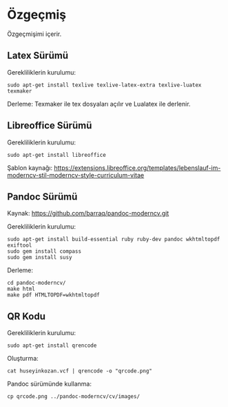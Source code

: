 # Özgeçmiş

Özgeçmişimi içerir.


## Latex Sürümü

Gerekliliklerin kurulumu:
```
sudo apt-get install texlive texlive-latex-extra texlive-luatex texmaker
```

Derleme: Texmaker ile tex dosyaları açılır ve Lualatex ile derlenir.


## Libreoffice Sürümü

Gerekliliklerin kurulumu:
```
sudo apt-get install libreoffice
```

Şablon kaynağı:
https://extensions.libreoffice.org/templates/lebenslauf-im-moderncv-stil-moderncv-style-curriculum-vitae


## Pandoc Sürümü

Kaynak: https://github.com/barraq/pandoc-moderncv.git

Gerekliliklerin kurulumu:
```
sudo apt-get install build-essential ruby ruby-dev pandoc wkhtmltopdf exiftool
sudo gem install compass
sudo gem install susy
```

Derleme:
```
cd pandoc-moderncv/
make html
make pdf HTMLTOPDF=wkhtmltopdf
```

## QR Kodu

Gerekliliklerin kurulumu:
```
sudo apt-get install qrencode
```

Oluşturma:
```
cat huseyinkozan.vcf | qrencode -o "qrcode.png"
```

Pandoc sürümünde kullanma:
```
cp qrcode.png ../pandoc-moderncv/cv/images/
```
